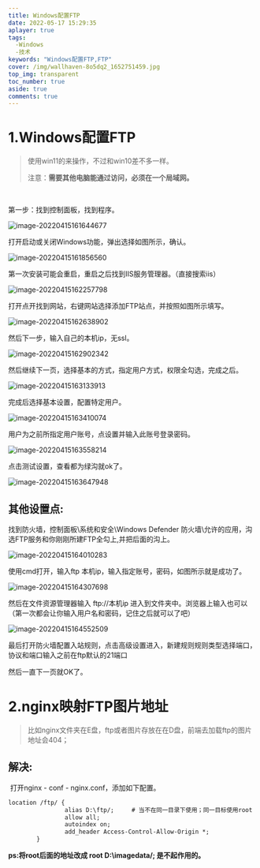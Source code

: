 ```yaml
---
title: Windows配置FTP
date: 2022-05-17 15:29:35
aplayer: true
tags:
  -Windows
  -技术
keywords: "Windows配置FTP,FTP"
cover: /img/wallhaven-8o5dq2_1652751459.jpg
top_img: transparent
toc_number: true
aside: true
comments: true
---
```


# 1.Windows配置FTP

> 使用win11的来操作，不过和win10差不多一样。
>
>  注意：**需要其他电脑能通过访问，必须在一个局域网。**

​			

第一步：找到控制面板，找到程序。

![image-20220415161644677](/./img/lat/image-20220415161644677.png)

打开启动或关闭Windows功能，弹出选择如图所示，确认。

![image-20220415161856560](/./img/lat/image-20220415161856560.png)

第一次安装可能会重启，重启之后找到IIS服务管理器。（直接搜索iis）

![image-20220415162257798](/./img/lat/image-20220415162257798.png)

打开点开找到网站，右键网站选择添加FTP站点，并按照如图所示填写。

![image-20220415162638902](/./img/lat/image-20220415162638902.png)

然后下一步，输入自己的本机ip，无ssl。

![image-20220415162902342](/./img/lat/image-20220415162902342.png)

然后继续下一页，选择基本的方式，指定用户方式，权限全勾选，完成之后。

![image-20220415163133913](/./img/lat/image-20220415163133913.png)

完成后选择基本设置，配置特定用户。

![image-20220415163410074](/./img/lat/image-20220415163410074.png)

用户为之前所指定用户账号，点设置并输入此账号登录密码。

![image-20220415163558214](/./img/lat/image-20220415163558214.png)

点击测试设置，查看都为绿沟就ok了。

![image-20220415163647948](/./img/lat/image-20220415163647948.png)

## 其他设置点: ## 
找到防火墙，控制面板\系统和安全\Windows Defender 防火墙\允许的应用，沟选FTP服务和你刚刚所建FTP全勾上,并把后面的沟上。

![image-20220415164010283](/./img/lat/image-20220415164010283.png)

使用cmd打开，输入ftp 本机ip，输入指定账号，密码，如图所示就是成功了。

![image-20220415164307698](/./img/lat/image-20220415164307698.png)

然后在文件资源管理器输入 ftp://本机ip 进入到文件夹中。浏览器上输入也可以（第一次都会让你输入用户名和密码，记住之后就可以了吧）

![image-20220415164552509](/./img/lat/image-20220415164552509.png)

最后打开防火墙配置入站规则，点击高级设置进入，新建规则规则类型选择端口，协议和端口输入之前在ftp默认的21端口

然后一直下一页就OK了。

# 2.nginx映射FTP图片地址

> 比如nginx文件夹在E盘，ftp或者图片存放在在D盘，前端去加载ftp的图片地址会404；

## 解决: ##

​			打开nginx  -   conf   -    nginx.conf，添加如下配置。

```XML
location /ftp/ {
				alias D:\ftp/;     # 当不在同一目录下使用；同一目标使用root
				allow all;
				autoindex on;
				add_header Access-Control-Allow-Origin *;
		}
```

**ps:将root后面的地址改成 root D:\imagedata/; 是不起作用的。**


